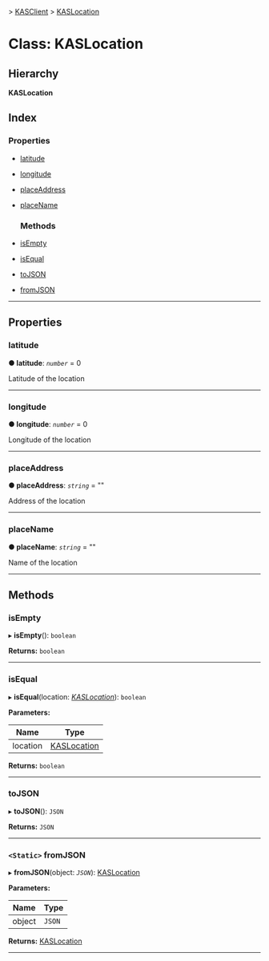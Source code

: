 [](../README.md) > [KASClient](../modules/kasclient.md) > [KASLocation](../classes/kasclient.kaslocation.md)

# Class: KASLocation

## Hierarchy

**KASLocation**

## Index

### Properties

* [latitude](kasclient.kaslocation.md#latitude)
* [longitude](kasclient.kaslocation.md#longitude)
* [placeAddress](kasclient.kaslocation.md#placeaddress)
* [placeName](kasclient.kaslocation.md#placename)
  ### Methods

* [isEmpty](kasclient.kaslocation.md#isempty)
* [isEqual](kasclient.kaslocation.md#isequal)
* [toJSON](kasclient.kaslocation.md#tojson)
* [fromJSON](kasclient.kaslocation.md#fromjson)

---

## Properties

<a id="latitude"></a>

###  latitude

**● latitude**: *`number`* = 0

Latitude of the location

___
<a id="longitude"></a>

###  longitude

**● longitude**: *`number`* = 0

Longitude of the location

___
<a id="placeaddress"></a>

###  placeAddress

**● placeAddress**: *`string`* = ""

Address of the location

___
<a id="placename"></a>

###  placeName

**● placeName**: *`string`* = ""

Name of the location

___

## Methods

<a id="isempty"></a>

###  isEmpty

▸ **isEmpty**(): `boolean`

**Returns:** `boolean`

___
<a id="isequal"></a>

###  isEqual

▸ **isEqual**(location: *[KASLocation](kasclient.kaslocation.md)*): `boolean`

**Parameters:**

| Name | Type |
| ------ | ------ |
| location | [KASLocation](kasclient.kaslocation.md) |

**Returns:** `boolean`

___
<a id="tojson"></a>

###  toJSON

▸ **toJSON**(): `JSON`

**Returns:** `JSON`

___
<a id="fromjson"></a>

### `<Static>` fromJSON

▸ **fromJSON**(object: *`JSON`*): [KASLocation](kasclient.kaslocation.md)

**Parameters:**

| Name | Type |
| ------ | ------ |
| object | `JSON` |

**Returns:** [KASLocation](kasclient.kaslocation.md)

___

